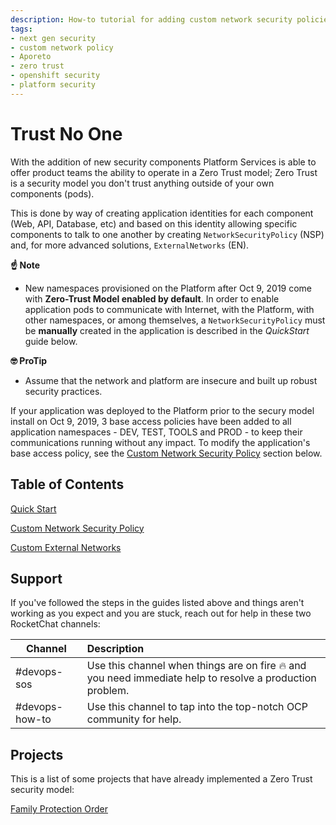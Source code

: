 ```yaml
---
description: How-to tutorial for adding custom network security policies to applications hosted on the Openshift platform to allow product teams to take advantage of the new security model that is now available on the platform through the use of the Aporeto software.
tags:
- next gen security
- custom network policy
- Aporeto
- zero trust
- openshift security
- platform security
---
```


# Trust No One

With the addition of new security components Platform Services is able to offer product teams the ability to operate in a Zero Trust model; Zero Trust is a security model you don't trust anything outside of your own components (pods).

This is done by way of creating application identities for each component (Web, API, Database, etc) and based on this identity allowing specific components to talk to one another by creating `NetworkSecurityPolicy` (NSP) and, for more advanced solutions, `ExternalNetworks` (EN).

**:point_up: Note**
* New namespaces provisioned on the Platform after Oct 9, 2019 come with **Zero-Trust Model enabled by default**. In order to enable application pods to communicate with Internet, with the Platform,  with other namespaces, or among themselves, a `NetworkSecurityPolicy` must be **manually** created in the application is described in the *QuickStart* guide below.

**🤓 ProTip**

* Assume that the network and platform are insecure and built up robust security practices.

If your application was deployed to the Platform prior to the secury model install on Oct 9, 2019, 3 base access policies have been added to all application namespaces - DEV, TEST, TOOLS and PROD - to keep their communications running without any impact. To modify the application's base access policy, see the [Custom Network Security Policy](./CustomPolicy.md) section below.


## Table of Contents

[Quick Start](./QuickStart.md)

[Custom Network Security Policy](./CustomPolicy.md)

[Custom External Networks](./ExternalNetworks.md)

## Support

If you've followed the steps in the guides listed above and things aren't working as you expect and you are stuck, reach out for help in these two RocketChat channels:

| Channel         | Description     |
| --------------- |:----------------|
| #devops-sos     | Use this channel when things are on fire 🔥 and you need immediate help to resolve a production problem. |
| #devops-how-to  | Use this channel to tap into the top-notch OCP community for help. |

## Projects

This is a list of some projects that have already implemented a Zero Trust security model:

[Family Protection Order](https://github.com/bcgov/Family-Protection-Order)
